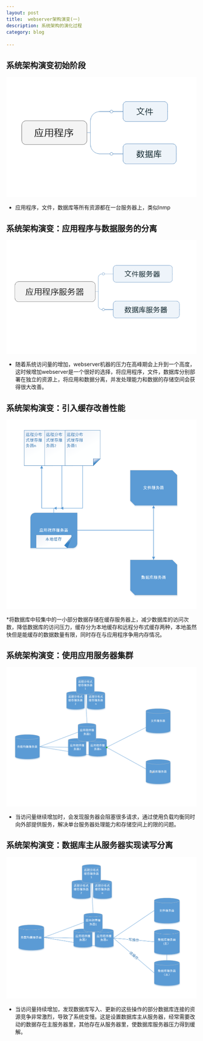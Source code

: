 ```yaml
---
layout: post
title:  webserver架构演变(一)
description: 系统架构的演化过程
category: blog

---
```

## 系统架构演变初始阶段
![webserver-1](/images/webserver/webserver-1.PNG)

* 应用程序，文件，数据库等所有资源都在一台服务器上，类似lnmp

## 系统架构演变：应用程序与数据服务的分离
![webserver-2](/images/webserver/webserver-2.PNG)

* 随着系统访问量的增加，webserver机器的压力在高峰期会上升到一个高度，这时候增加webserver是一个很好的选择，将应用程序，文件，数据库分别部署在独立的资源上，将应用和数据分离，并发处理能力和数据的存储空间会获得很大改善。

## 系统架构演变：引入缓存改善性能
![webserver-3](/images/webserver/webserver-3.PNG)

*将数据库中较集中的一小部分数据存储在缓存服务器上，减少数据库的访问次数，降低数据库的访问压力，缓存分为本地缓存和远程分布式缓存两种，本地虽然快但是能缓存的数据数量有限，同时存在与应用程序争用内存情况。

## 系统架构演变：使用应用服务器集群
![webserver-4](/images/webserver/webserver-4.PNG)

* 当访问量继续增加时，会发现服务器会阻塞很多请求，通过使用负载均衡同时向外部提供服务，解决单台服务器处理能力和存储空间上的限的问题。

## 系统架构演变：数据库主从服务器实现读写分离
![webserver-5](/images/webserver/webserver-5.PNG)

* 当访问量持续增加，发现数据库写入、更新的这些操作的部分数据库连接的资源竞争非常激烈，导致了系统变慢。这是设置数据库主从服务器，经常需要改动的数据存在主服务器里，其他存在从服务器里，使数据库服务器压力得到缓解。

